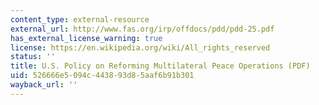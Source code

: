 ```yaml
---
content_type: external-resource
external_url: http://www.fas.org/irp/offdocs/pdd/pdd-25.pdf
has_external_license_warning: true
license: https://en.wikipedia.org/wiki/All_rights_reserved
status: ''
title: U.S. Policy on Reforming Multilateral Peace Operations (PDF)
uid: 526666e5-094c-4438-93d8-5aaf6b91b301
wayback_url: ''
---
```

